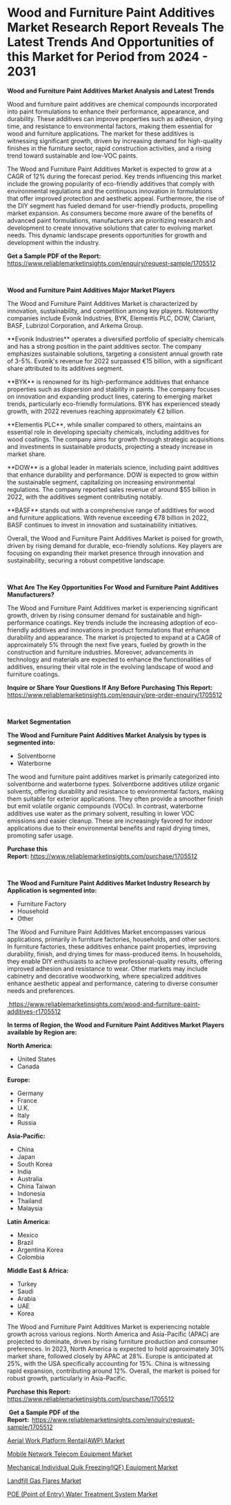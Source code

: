 <p><h1>Wood and Furniture Paint Additives Market Research Report Reveals The Latest Trends And Opportunities of this Market for Period from 2024 - 2031</h1></p><p><strong>Wood and Furniture Paint Additives Market Analysis and Latest Trends</strong></p>
<p><p>Wood and furniture paint additives are chemical compounds incorporated into paint formulations to enhance their performance, appearance, and durability. These additives can improve properties such as adhesion, drying time, and resistance to environmental factors, making them essential for wood and furniture applications. The market for these additives is witnessing significant growth, driven by increasing demand for high-quality finishes in the furniture sector, rapid construction activities, and a rising trend toward sustainable and low-VOC paints.</p><p>The Wood and Furniture Paint Additives Market is expected to grow at a CAGR of 12% during the forecast period. Key trends influencing this market include the growing popularity of eco-friendly additives that comply with environmental regulations and the continuous innovation in formulations that offer improved protection and aesthetic appeal. Furthermore, the rise of the DIY segment has fueled demand for user-friendly products, propelling market expansion. As consumers become more aware of the benefits of advanced paint formulations, manufacturers are prioritizing research and development to create innovative solutions that cater to evolving market needs. This dynamic landscape presents opportunities for growth and development within the industry.</p></p>
<p><strong>Get a Sample PDF of the Report:&nbsp;</strong> <a href="https://www.reliablemarketinsights.com/enquiry/request-sample/1705512?utm_campaign=1619&utm_medium=2&utm_source=Github&utm_content=ia&utm_term=21102024&utm_id=wood-and-furniture-paint-additives">https://www.reliablemarketinsights.com/enquiry/request-sample/1705512</a></p>
<p>&nbsp;</p>
<p><strong>Wood and Furniture Paint Additives Major Market Players</strong></p>
<p><p>The Wood and Furniture Paint Additives Market is characterized by innovation, sustainability, and competition among key players. Noteworthy companies include Evonik Industries, BYK, Elementis PLC, DOW, Clariant, BASF, Lubrizol Corporation, and Arkema Group.</p><p>**Evonik Industries** operates a diversified portfolio of specialty chemicals and has a strong position in the paint additives sector. The company emphasizes sustainable solutions, targeting a consistent annual growth rate of 3-5%. Evonik's revenue for 2022 surpassed €15 billion, with a significant share attributed to its additives segment.</p><p>**BYK** is renowned for its high-performance additives that enhance properties such as dispersion and stability in paints. The company focuses on innovation and expanding product lines, catering to emerging market trends, particularly eco-friendly formulations. BYK has experienced steady growth, with 2022 revenues reaching approximately €2 billion.</p><p>**Elementis PLC**, while smaller compared to others, maintains an essential role in developing specialty chemicals, including additives for wood coatings. The company aims for growth through strategic acquisitions and investments in sustainable products, projecting a steady increase in market share.</p><p>**DOW** is a global leader in materials science, including paint additives that enhance durability and performance. DOW is expected to grow within the sustainable segment, capitalizing on increasing environmental regulations. The company reported sales revenue of around $55 billion in 2022, with the additives segment contributing notably.</p><p>**BASF** stands out with a comprehensive range of additives for wood and furniture applications. With revenue exceeding €78 billion in 2022, BASF continues to invest in innovation and sustainability initiatives.</p><p>Overall, the Wood and Furniture Paint Additives Market is poised for growth, driven by rising demand for durable, eco-friendly solutions. Key players are focusing on expanding their market presence through innovation and sustainability, securing a robust competitive landscape.</p></p>
<p>&nbsp;</p>
<p><strong>What Are The Key Opportunities For Wood and Furniture Paint Additives Manufacturers?</strong></p>
<p><p>The Wood and Furniture Paint Additives market is experiencing significant growth, driven by rising consumer demand for sustainable and high-performance coatings. Key trends include the increasing adoption of eco-friendly additives and innovations in product formulations that enhance durability and appearance. The market is projected to expand at a CAGR of approximately 5% through the next five years, fueled by growth in the construction and furniture industries. Moreover, advancements in technology and materials are expected to enhance the functionalities of additives, ensuring their vital role in the evolving landscape of wood and furniture coatings.</p></p>
<p><strong>Inquire or Share Your Questions If Any Before Purchasing This Report:</strong> <a href="https://www.reliablemarketinsights.com/enquiry/pre-order-enquiry/1705512?utm_campaign=1619&utm_medium=2&utm_source=Github&utm_content=ia&utm_term=21102024&utm_id=wood-and-furniture-paint-additives">https://www.reliablemarketinsights.com/enquiry/pre-order-enquiry/1705512</a></p>
<p>&nbsp;</p>
<p><strong>Market Segmentation</strong></p>
<p><strong>The Wood and Furniture Paint Additives Market Analysis by types is segmented into:</strong></p>
<p><ul><li>Solventborne</li><li>Waterborne</li></ul></p>
<p><p>The wood and furniture paint additives market is primarily categorized into solventborne and waterborne types. Solventborne additives utilize organic solvents, offering durability and resistance to environmental factors, making them suitable for exterior applications. They often provide a smoother finish but emit volatile organic compounds (VOCs). In contrast, waterborne additives use water as the primary solvent, resulting in lower VOC emissions and easier cleanup. These are increasingly favored for indoor applications due to their environmental benefits and rapid drying times, promoting safer usage.</p></p>
<p><strong>Purchase this Report:&nbsp;</strong><a href="https://www.reliablemarketinsights.com/purchase/1705512?utm_campaign=1619&utm_medium=2&utm_source=Github&utm_content=ia&utm_term=21102024&utm_id=wood-and-furniture-paint-additives">https://www.reliablemarketinsights.com/purchase/1705512</a></p>
<p>&nbsp;</p>
<p><strong>The Wood and Furniture Paint Additives Market Industry Research by Application is segmented into:</strong></p>
<p><ul><li>Furniture Factory</li><li>Household</li><li>Other</li></ul></p>
<p><p>The Wood and Furniture Paint Additives Market encompasses various applications, primarily in furniture factories, households, and other sectors. In furniture factories, these additives enhance paint properties, improving durability, finish, and drying times for mass-produced items. In households, they enable DIY enthusiasts to achieve professional-quality results, offering improved adhesion and resistance to wear. Other markets may include cabinetry and decorative woodworking, where specialized additives enhance aesthetic appeal and performance, catering to diverse consumer needs and preferences.</p></p>
<p><a href="https://www.reliablemarketinsights.com/wood-and-furniture-paint-additives-r1705512?utm_campaign=1619&utm_medium=2&utm_source=Github&utm_content=ia&utm_term=21102024&utm_id=wood-and-furniture-paint-additives">&nbsp;https://www.reliablemarketinsights.com/wood-and-furniture-paint-additives-r1705512</a></p>
<p><strong>In terms of Region, the Wood and Furniture Paint Additives Market Players available by Region are:</strong></p>
<p>
    <p> <strong> North America: </strong>
        <ul>
            <li>United States</li>
            <li>Canada</li>
        </ul>
        </p> 
    <p> <strong> Europe: </strong>
        <ul>
            <li>Germany</li>
            <li>France</li>
            <li>U.K.</li>
            <li>Italy</li>
            <li>Russia</li>
        </ul>
        </p> 
    <p> <strong> Asia-Pacific: </strong>
        <ul>
            <li>China</li>
            <li>Japan</li>
            <li>South Korea</li>
            <li>India</li>
            <li>Australia</li>
            <li>China Taiwan</li>
            <li>Indonesia</li>
            <li>Thailand</li>
            <li>Malaysia</li>
        </ul>
        </p> 
    <p> <strong> Latin America: </strong>
        <ul>
            <li>Mexico</li>
            <li>Brazil</li>
            <li>Argentina Korea</li>
            <li>Colombia</li>
        </ul>
        </p> 
    <p> <strong> Middle East & Africa: </strong>
        <ul>
            <li>Turkey</li>
            <li>Saudi</li>
            <li>Arabia</li>
            <li>UAE</li>
            <li>Korea</li>
        </ul>
    </p>
    </p>
<p><p>The Wood and Furniture Paint Additives Market is experiencing notable growth across various regions. North America and Asia-Pacific (APAC) are projected to dominate, driven by rising furniture production and consumer preferences. In 2023, North America is expected to hold approximately 30% market share, followed closely by APAC at 28%. Europe is anticipated at 25%, with the USA specifically accounting for 15%. China is witnessing rapid expansion, contributing around 12%. Overall, the market is poised for robust growth, particularly in Asia-Pacific.</p></p>
<p><strong>Purchase this Report: </strong><a href="https://www.reliablemarketinsights.com/purchase/1705512?utm_campaign=1619&utm_medium=2&utm_source=Github&utm_content=ia&utm_term=21102024&utm_id=wood-and-furniture-paint-additives">https://www.reliablemarketinsights.com/purchase/1705512</a></p>
<p>&nbsp;<strong>Get a Sample PDF of the Report:&nbsp;&nbsp;</strong><a href="https://www.reliablemarketinsights.com/enquiry/request-sample/1705512?utm_campaign=1619&utm_medium=2&utm_source=Github&utm_content=ia&utm_term=21102024&utm_id=wood-and-furniture-paint-additives">https://www.reliablemarketinsights.com/enquiry/request-sample/1705512</a></p>
<p><strong></strong></p>
<p><p><a href="https://www.linkedin.com/pulse/global-aerial-work-platform-rentalawp-market-focus-product-type-t0lff?utm_campaign=1619&utm_medium=2&utm_source=Github&utm_content=ia&utm_term=21102024&utm_id=wood-and-furniture-paint-additives">Aerial Work Platform Rental(AWP) Market</a></p><p><a href="https://www.linkedin.com/pulse/mobile-network-telecom-equipment-market-global-insights-regional-yeqff?utm_campaign=1619&utm_medium=2&utm_source=Github&utm_content=ia&utm_term=21102024&utm_id=wood-and-furniture-paint-additives">Mobile Network Telecom Equipment Market</a></p><p><a href="https://www.linkedin.com/pulse/mechanical-individual-quik-freezingiqf-equipment-market-pulse-ig3df?utm_campaign=1619&utm_medium=2&utm_source=Github&utm_content=ia&utm_term=21102024&utm_id=wood-and-furniture-paint-additives">Mechanical Individual Quik Freezing(IQF) Equipment Market</a></p><p><a href="https://issuu.com/reportprime-2/docs/landfill-gas-flares-market-size-203_be36f9ce2cded7?utm_campaign=1619&utm_medium=2&utm_source=Github&utm_content=ia&utm_term=21102024&utm_id=wood-and-furniture-paint-additives">Landfill Gas Flares Market</a></p><p><a href="https://www.linkedin.com/pulse/unveiling-market-trends-global-poe-point-entry-water-treatment-etckf?utm_campaign=1619&utm_medium=2&utm_source=Github&utm_content=ia&utm_term=21102024&utm_id=wood-and-furniture-paint-additives">POE (Point of Entry) Water Treatment System Market</a></p></p>